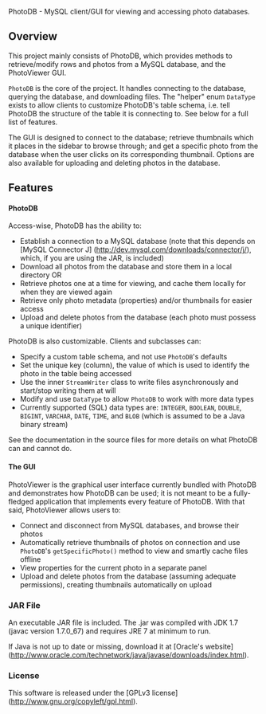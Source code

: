 PhotoDB - MySQL client/GUI for viewing and accessing photo databases.

## Overview

This project mainly consists of PhotoDB, which provides methods to
retrieve/modify rows and photos from a MySQL database, and the PhotoViewer GUI.

`PhotoDB` is the core of the project. It handles connecting to the database,
querying the database, and downloading files. The "helper" enum `DataType`
exists to allow clients to customize PhotoDB's table schema, i.e. tell PhotoDB
the structure of the table it is connecting to. See below for a full list of
features.

The GUI is designed to connect to the database; retrieve thumbnails which it
places in the sidebar to browse through; and get a specific photo from the
database when the user clicks on its corresponding thumbnail. Options are also
available for uploading and deleting photos in the database.

## Features

#### PhotoDB

Access-wise, PhotoDB has the ability to:

* Establish a connection to a MySQL database (note that this depends on
[MySQL Connector J] (http://dev.mysql.com/downloads/connector/j/), which, if
you are using the JAR, is included)
* Download all photos from the database and store them in a local directory OR
* Retrieve photos one at a time for viewing, and cache them locally for when
they are viewed again
* Retrieve only photo metadata (properties) and/or thumbnails for easier access
* Upload and delete photos from the database (each photo must possess a unique
identifier)

PhotoDB is also customizable. Clients and subclasses can:

* Specify a custom table schema, and not use `PhotoDB`'s defaults
* Set the unique key (column), the value of which is used to identify the photo
in the table being accessed
* Use the inner `StreamWriter` class to write files asynchronously and
start/stop writing them at will
* Modify and use `DataType` to allow `PhotoDB` to work with more data types
* Currently supported (SQL) data types are: `INTEGER`, `BOOLEAN`, `DOUBLE`,
`BIGINT`, `VARCHAR`, `DATE`, `TIME`, and `BLOB` (which is assumed to be a Java
binary stream)

See the documentation in the source files for more details on what PhotoDB can
and cannot do.

#### The GUI

PhotoViewer is the graphical user interface currently bundled with PhotoDB and
demonstrates how PhotoDB can be used; it is not meant to be a fully-fledged
application that implements every feature of PhotoDB. With that said,
PhotoViewer allows users to:

* Connect and disconnect from MySQL databases, and browse their photos
* Automatically retrieve thumbnails of photos on connection and use `PhotoDB`'s
`getSpecificPhoto()` method to view and smartly cache files offline
* View properties for the current photo in a separate panel
* Upload and delete photos from the database (assuming adequate permissions),
creating thumbnails automatically on upload

### JAR File

An executable JAR file is included. The .jar was compiled with JDK 1.7
(javac version 1.7.0_67) and requires JRE 7 at minimum to run. 

If Java is not up to date or missing, download it at [Oracle's website]
(http://www.oracle.com/technetwork/java/javase/downloads/index.html).

### License

This software is released under the [GPLv3 license]
(http://www.gnu.org/copyleft/gpl.html).